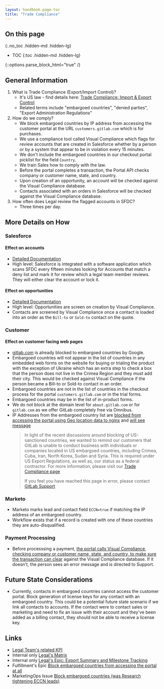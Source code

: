 ```yaml
---
layout: handbook-page-toc
title: "Trade Compliance"
---
```


## On this page
{:.no_toc .hidden-md .hidden-lg}

- TOC
{:toc .hidden-md .hidden-lg}

{::options parse_block_html="true" /}

## General Information

1. What is Trade Compliance (Export/Import Control)?
    - It's US law - find details here: [Trade Compliance: Import & Export Control](/handbook/people-group/code-of-conduct/#trade-compliance-exportimport-control)
    - Related terms include "embargoed countries", "denied parties", "Export Administration Regulations"
1. How do we comply?
    - We block embargoed countries by IP address from accessing the customer portal at the URL `customers.gitlab.com` which is for purchases.
    - We use a compliance tool called Visual Compliance which flags for review accounts that are created in Salesforce whether by a person or by a system that appear to be in violation every 15 minutes.
    - We don't include the embargoed countries in our checkout portal picklist for the field `Country`.
    - We train Sales how to comply with the law.
    - Before the portal completes a transaction, the Portal API checks company or customer name, state, and country.
    - Upon creation of an opportunity, an account will be checked against the Visual Compliance database.
    - Contacts associated with an orders in Salesforce will be checked against the Visual Compliance database.
1. How often does Legal review the flagged accounts in SFDC?
    - Three times per day.

## More Details on How

### Salesforce

#### Effect on accounts

- [Detailed Documentation](/handbook/business-ops/order-processing/#trade-compliance-export--import-and-visual-compliance-tool-in-salesforce)
- High level: Salesforce is integrated with a software application which scans SFDC every fifteen minutes looking for Accounts that match a deny list and mark it for review which a legal team member reviews.
    They will either clear the account or lock it.

#### Effect on opportunities

- [Detailed Documentation](/handbook/business-ops/resources/#locking-opportunities-as-a-result-of-their-at-risk-potential)
- High level: Opportunities are screen on creation by Visual Compliance.
- Contacts are screened by Visual Compliance once a contact is loaded into an order as the `Bill-to` or `Sold-to` contact on the quote.

### Customer

#### Effect on customer facing web pages

- [gitlab.com](https://gitlab.com/) is already blocked to embargoed countries by Google.
- Embargoed countries will not appear in the list of countries in any embedded web forms on the website for buying or trialing the product with the exception of Ukraine which has an extra step to check a box that the person does not live in the Crimea Region and they must add their city. This would be checked against Visual Compliance if the person became a Bill-to or Sold-to contact in an order.
- Embargoed countries are not in the list of countries in the checkout process for the portal `customers.gitlab.com` or in the trial forms.
- Embargoed countries may be in the list of in-product forms.
- We do not block at the domain level for `about.gitlab.com` or for `gitlab.com` as we offer GitLab completely free via Omnibus.
- IP Addresses from the embargoed country list are [blocked from accessing the portal using Geo location data to nginx](https://gitlab.com/gitlab-com/gl-infra/infrastructure/issues/7439) and [will see message](https://gitlab.com/gitlab-org/customers-gitlab-com/issues/600)
    > In light of the recent discussions around blocking of US-sanctioned countries, we wanted to remind our customers that GitLab is unable to conduct business with individuals or companies located in US embargoed countries, including Crimea, Cuba, Iran, North Korea, Sudan and Syria.
    > This is required under US Export Regulations, as well as, our status as a federal contractor.
    > For more information, please visit our [Trade Compliance page](/handbook/people-operations/code-of-conduct/#trade-compliance-exportimport-control)
    >
    > If you feel you have reached this page in error, please contact [GitLab Support](https://support.gitlab.com/hc/en-us)

### Marketo

- Marketo marks lead and contact field `ECCN=true` if matching the IP address of an embargoed country.
- Workflow exists that if a record is created with one of these countries they are auto-disqualified.

### Payment Processing

- Before processsing a payment, [the portal calls Visual Compliance, checking company or customer name, state, and country, to make sure the transaction can clear](https://gitlab.com/gitlab-org/customers-gitlab-com/merge_requests/377) against the Visual Compliance database.
    If it doesn't, the person sees an error message and is directed to Support.

## Future State Considerations

- Currently, contacts in embargoed countries cannot access the customer portal.
    Block generation of license keys for any contact with an embargoed country.
    This could be a potential future state scenario if we link all contacts to accounts.
    If the contact were to contact sales or marketing and need to fix an issue with their account and they've been added as a billing contact, they should not be able to receive a license key.

## Links

- [Legal Team's related KPI](/handbook/legal/#all-suspicious-transactions-are-cleared-actioned-or-escalated---1-business-day)
- Internal only [Legal's Matrix](https://docs.google.com/spreadsheets/d/1MW7Djn4CsxKLk643eh2PI0yMIf4FjG15gMZftNMLe0Q/edit#gid=500140507)
- Internal only [Legal's Epic: Export Summary and Milestone Tracking](https://gitlab.com/groups/gitlab-com/-/epics/121)
- Fulfillment's Epic [Block embargoed countries from accessing the portal at all](https://gitlab.com/gitlab-org/customers-gitlab-com/issues/600)
- MarketingOps Issue [Block embargoed countries (was Research tightening ECCN leads)](https://gitlab.com/gitlab-com/marketing/marketing-operations/issues/794)
